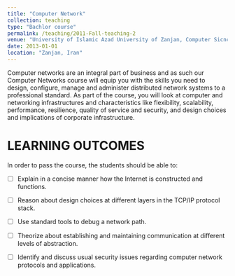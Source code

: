 ```yaml
---
title: "Computer Network"
collection: teaching
type: "Bachlor course"
permalink: /teaching/2011-Fall-teaching-2
venue: "University of Islamic Azad University of Zanjan, Computer Sicnce Department"
date: 2013-01-01
location: "Zanjan, Iran"
---
```


Computer networks are an integral part of business and as such our Computer Networks course will equip you with the skills you need to design, configure, manage and administer distributed network systems to a professional standard. As part of the course, you will look at computer and networking infrastructures and characteristics like flexibility, scalability, performance, resilience, quality of service and security, and design choices and implications of corporate infrastructure.

LEARNING OUTCOMES
======
In order to pass the course, the students should be able to:


- [ ] Explain in a concise manner how the Internet is constructed and functions.

- [ ] Reason about design choices at different layers in the TCP/IP protocol stack.

- [ ] Use standard tools to debug a network path.

- [ ] Theorize about establishing and maintaining communication at different levels of abstraction.

- [ ] Identify and discuss usual security issues regarding computer network protocols and applications.